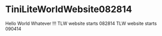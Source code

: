 TiniLiteWorldWebsite082814
==========================
Hello World Whatever !!!
TLW website starts 082814
TLW website starts 090414
